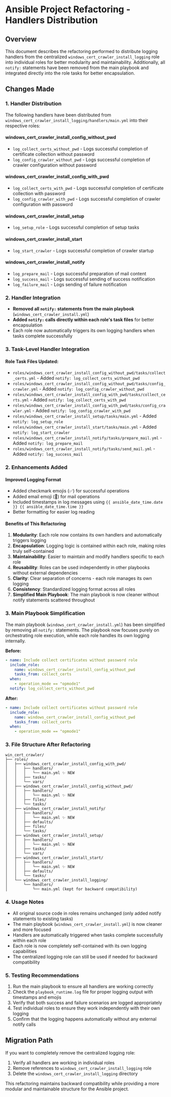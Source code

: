 # Ansible Project Refactoring - Handlers Distribution

## Overview
This document describes the refactoring performed to distribute logging handlers from the centralized `windows_cert_crawler_install_logging` role into individual roles for better modularity and maintainability. Additionally, all `notify:` statements have been removed from the main playbook and integrated directly into the role tasks for better encapsulation.

## Changes Made

### 1. Handler Distribution
The following handlers have been distributed from `windows_cert_crawler_install_logging/handlers/main.yml` into their respective roles:

#### windows_cert_crawler_install_config_without_pwd
- `log_collect_certs_without_pwd` - Logs successful completion of certificate collection without password
- `log_config_crawler_without_pwd` - Logs successful completion of crawler configuration without password

#### windows_cert_crawler_install_config_with_pwd
- `log_collect_certs_with_pwd` - Logs successful completion of certificate collection with password
- `log_config_crawler_with_pwd` - Logs successful completion of crawler configuration with password

#### windows_cert_crawler_install_setup
- `log_setup_role` - Logs successful completion of setup tasks

#### windows_cert_crawler_install_start
- `log_start_crawler` - Logs successful completion of crawler startup

#### windows_cert_crawler_install_notify
- `log_prepare_mail` - Logs successful preparation of mail content
- `log_success_mail` - Logs successful sending of success notification
- `log_failure_mail` - Logs sending of failure notification

### 2. Handler Integration
- **Removed all `notify:` statements from the main playbook** (`windows_cert_crawler_install.yml`)
- **Added `notify:` calls directly within each role's task files** for better encapsulation
- Each role now automatically triggers its own logging handlers when tasks complete successfully

### 3. Task-Level Handler Integration

#### Role Task Files Updated:
- `roles/windows_cert_crawler_install_config_without_pwd/tasks/collect_certs.yml` - Added `notify: log_collect_certs_without_pwd`
- `roles/windows_cert_crawler_install_config_without_pwd/tasks/config_crawler.yml` - Added `notify: log_config_crawler_without_pwd`
- `roles/windows_cert_crawler_install_config_with_pwd/tasks/collect_certs.yml` - Added `notify: log_collect_certs_with_pwd`
- `roles/windows_cert_crawler_install_config_with_pwd/tasks/config_crawler.yml` - Added `notify: log_config_crawler_with_pwd`
- `roles/windows_cert_crawler_install_setup/tasks/main.yml` - Added `notify: log_setup_role`
- `roles/windows_cert_crawler_install_start/tasks/main.yml` - Added `notify: log_start_crawler`
- `roles/windows_cert_crawler_install_notify/tasks/prepare_mail.yml` - Added `notify: log_prepare_mail`
- `roles/windows_cert_crawler_install_notify/tasks/send_mail.yml` - Added `notify: log_success_mail`

### 2. Enhancements Added

#### Improved Logging Format
- Added checkmark emojis (✅) for successful operations
- Added email emoji (📧) for mail operations
- Included timestamps in log messages using `{{ ansible_date_time.date }} {{ ansible_date_time.time }}`
- Better formatting for easier log reading

#### Benefits of This Refactoring

1. **Modularity**: Each role now contains its own handlers and automatically triggers logging
2. **Encapsulation**: Logging logic is contained within each role, making roles truly self-contained
3. **Maintainability**: Easier to maintain and modify handlers specific to each role
4. **Reusability**: Roles can be used independently in other playbooks without external dependencies
5. **Clarity**: Clear separation of concerns - each role manages its own logging
6. **Consistency**: Standardized logging format across all roles
7. **Simplified Main Playbook**: The main playbook is now cleaner without notify statements scattered throughout

### 3. Main Playbook Simplification

The main playbook (`windows_cert_crawler_install.yml`) has been simplified by removing all `notify:` statements. The playbook now focuses purely on orchestrating role execution, while each role handles its own logging internally.

**Before:**
```yaml
- name: Include collect certificates without password role
  include_role:
    name: windows_cert_crawler_install_config_without_pwd
    tasks_from: collect_certs
  when:
    - operation_mode == "opmode1"
  notify: log_collect_certs_without_pwd
```

**After:**
```yaml
- name: Include collect certificates without password role
  include_role:
    name: windows_cert_crawler_install_config_without_pwd
    tasks_from: collect_certs
  when:
    - operation_mode == "opmode1"
```

### 3. File Structure After Refactoring

```
win_cert_crawler/
├── roles/
│   ├── windows_cert_crawler_install_config_with_pwd/
│   │   ├── handlers/
│   │   │   └── main.yml ✨ NEW
│   │   ├── tasks/
│   │   └── vars/
│   ├── windows_cert_crawler_install_config_without_pwd/
│   │   ├── handlers/
│   │   │   └── main.yml ✨ NEW
│   │   ├── files/
│   │   └── tasks/
│   ├── windows_cert_crawler_install_notify/
│   │   ├── handlers/
│   │   │   └── main.yml ✨ NEW
│   │   ├── defaults/
│   │   ├── files/
│   │   └── tasks/
│   ├── windows_cert_crawler_install_setup/
│   │   ├── handlers/
│   │   │   └── main.yml ✨ NEW
│   │   ├── tasks/
│   │   └── vars/
│   ├── windows_cert_crawler_install_start/
│   │   ├── handlers/
│   │   │   └── main.yml ✨ NEW
│   │   ├── defaults/
│   │   └── tasks/
│   └── windows_cert_crawler_install_logging/
│       └── handlers/
│           └── main.yml (kept for backward compatibility)
```

### 4. Usage Notes

- All original source code in roles remains unchanged (only added notify statements to existing tasks)
- The main playbook (`windows_cert_crawler_install.yml`) is now cleaner and more focused
- Handlers are automatically triggered when tasks complete successfully within each role
- Each role is now completely self-contained with its own logging capabilities
- The centralized logging role can still be used if needed for backward compatibility

### 5. Testing Recommendations

1. Run the main playbook to ensure all handlers are working correctly
2. Check the `playbook_runtime.log` file for proper logging output with timestamps and emojis
3. Verify that both success and failure scenarios are logged appropriately
4. Test individual roles to ensure they work independently with their own logging
5. Confirm that the logging happens automatically without any external notify calls

## Migration Path

If you want to completely remove the centralized logging role:
1. Verify all handlers are working in individual roles
2. Remove references to `windows_cert_crawler_install_logging` role
3. Delete the `windows_cert_crawler_install_logging` directory

This refactoring maintains backward compatibility while providing a more modular and maintainable structure for the Ansible project.
